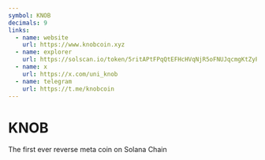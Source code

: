 ```yaml
---
symbol: KNOB
decimals: 9
links:
  - name: website
    url: https://www.knobcoin.xyz
  - name: explorer
    url: https://solscan.io/token/5ritAPtFPqQtEFHcHVqNjR5oFNUJqcmgKtZyPd2AyLLy
  - name: x
    url: https://x.com/uni_knob
  - name: telegram
    url: https://t.me/knobcoin
---
```


# KNOB

The first ever reverse meta coin on Solana Chain
